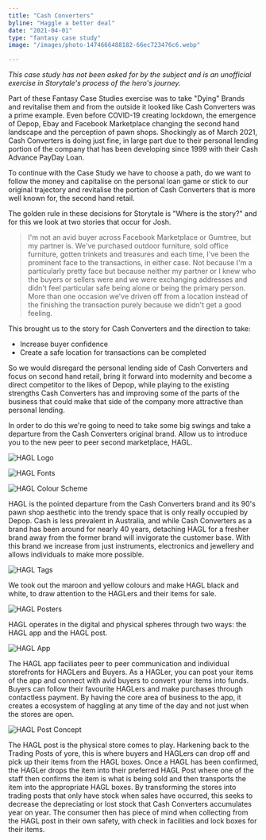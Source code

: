```yaml
---
title: "Cash Converters"
byline: "Haggle a better deal"
date: "2021-04-01"
type: "fantasy case study"
image: "/images/photo-1474666488182-66ec723476c6.webp"

---
```



*This case study has not been asked for by the subject and is an unofficial exercise in Storytale's process of the hero's journey.*

Part of these Fantasy Case Studies exercise was to take "Dying" Brands and revitalise them and from the outside it looked like Cash Converters was a prime example. Even before COVID-19 creating lockdown, the emergence of Depop, Ebay and Facebook Marketplace changing the second hand landscape and the perception of pawn shops. Shockingly as of March 2021, Cash Converters is doing just fine, in large part due to their personal lending portion of the company that has been developing since 1999 with their Cash Advance PayDay Loan.

To continue with the Case Study we have to choose a path, do we want to follow the money and capitalise on the personal loan game or stick to our original trajectory and revitalise the portion of Cash Converters that is more well known for, the second hand retail.

The golden rule in these decisions for Storytale is "Where is the story?" and for this we look at two stories that occur for Josh.

> I'm not an avid buyer across Facebook Marketplace or Gumtree, but my partner is. We've purchased outdoor furniture, sold office furniture, gotten trinkets and treasures and each time, I've been the prominent face to the transactions, in either case. Not because I'm a particularly pretty face but because neither my partner or I knew who the buyers or sellers were and we were exchanging addresses and didn't feel particular safe being alone or being the primary person. More than one occasion we've driven off from a location instead of the finishing the transaction purely because we didn't get a good feeling.

This brought us to the story for Cash Converters and the direction to take:

- Increase buyer confidence
- Create a safe location for transactions can be completed

So we would disregard the personal lending side of Cash Converters and focus on second hand retail, bring it forward into modernity and become a direct competitor to the likes of Depop, while playing to the existing strengths Cash Converters has and improving some of the parts of the business that could make that side of the company more attractive than personal lending.

In order to do this we're going to need to take some big swings and take a departure from the Cash Converters original brand. Allow us to introduce you to the new peer to peer second marketplace, HAGL.

![HAGL Logo](/images/case-studies/cash-converters/HAGL-Logo.png "HAGL Logo")

![HAGL Fonts](/images/case-studies/cash-converters/HAGL-Fonts.png "HAGL Fonts")

![HAGL Colour Scheme](/images/case-studies/cash-converters/HAGL-Colour-Schemes.png "HAGL Color Scheme")

HAGL is the pointed departure from the Cash Converters brand and its 90's pawn shop aesthetic into the trendy space that is only really occupied by Depop. Cash is less prevalent in Australia, and while Cash Converters as a brand has been around for nearly 40 years, detaching HAGL for a fresher brand away from the former brand will invigorate the customer base. With this brand we increase from just instruments, electronics and jewellery and allows individuals to make more possible.

![HAGL Tags](/images/case-studies/cash-converters/HAGL-Tags.png "HAGL Tags")

We took out the maroon and yellow colours and make HAGL black and white, to draw attention to the HAGLers and their items for sale. 

![HAGL Posters](/images/case-studies/cash-converters/HAGL-Posters.png "HAGL Posters")

 HAGL operates in the digital and physical spheres through two ways: the HAGL app and the HAGL post.

 ![HAGL App](/images/case-studies/cash-converters/HAGL-App.png "HAGL App")

The HAGL app faciliates peer to peer communication and individual storefronts for HAGLers and Buyers. As a HAGLer, you can post your items of the app and connect with avid buyers to convert your items into funds. Buyers can follow their favourite HAGLers and make purchases through contactless payment. By having the core area of business to the app, it creates a ecosystem of haggling at any time of the day and not just when the stores are open.

![HAGL Post Concept](/images/case-studies/cash-converters/HAGL-Post-Concept.png "HAGL Post Concept")

The HAGL post is the physical store comes to play. Harkening back to the Trading Posts of yore, this is where buyers and HAGLers can drop off and pick up their items from the HAGL boxes. Once a HAGL has been confirmed, the HAGLer drops the item into their preferred HAGL Post where one of the staff then confirms the item is what is being sold and then transports the item into the appropriate HAGL boxes. By transforming the stores into trading posts that only have stock when sales have occurred, this seeks to decrease the depreciating or lost stock that Cash Converters accumulates year on year. The consumer then has piece of mind when collecting from the HAGL post in their own safety, with check in facilities and lock boxes for their items.



